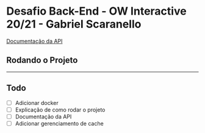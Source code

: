 # Desafio Back-End - OW Interactive 20/21 - Gabriel Scaranello

[Documentação da API](./API-DOCS.md)

## Rodando o Projeto

---

## Todo

- [ ] Adicionar docker
- [ ] Explicação de como rodar o projeto
- [ ] Documentação da API
- [ ] Adicionar gerenciamento de cache
